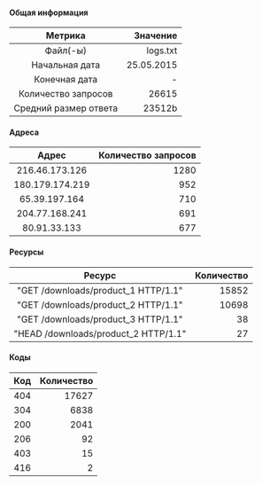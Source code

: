#### Общая информация
|        Метрика        |     Значение |
|:---------------------:|-------------:|
|       Файл(-ы)        |logs.txt |
|    Начальная дата     |25.05.2015|
|     Конечная дата     |-|
|  Количество запросов  |26615|
| Средний размер ответа |23512b|
#### Адреса
|        Адрес        |     Количество запросов |
|:---------------------:|-------------:|
|	216.46.173.126	|1280|
|	180.179.174.219	|952|
|	65.39.197.164	|710|
|	204.77.168.241	|691|
|	80.91.33.133	|677|
#### Ресурсы
|        Ресурс        |     Количество |
|:---------------------:|-------------:|
|	"GET /downloads/product_1 HTTP/1.1"	|15852|
|	"GET /downloads/product_2 HTTP/1.1"	|10698|
|	"GET /downloads/product_3 HTTP/1.1"	|38|
|	"HEAD /downloads/product_2 HTTP/1.1"	|27|
#### Коды
|        Код        |     Количество |
|:---------------------:|-------------:|
|	404	|17627|
|	304	|6838|
|	200	|2041|
|	206	|92|
|	403	|15|
|	416	|2|
